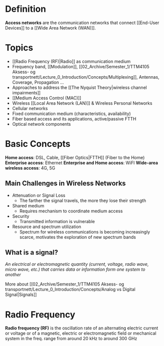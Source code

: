 # Definition

**Access networks** are the communication networks that connect [[End-User Devices]] to a [[Wide Area Network (WAN)]].

# Topics

* [[Radio Frequency (RF)|Radio]] as communication medium
* Frequency band, [[Modulation]], [[02_Archive/Semester_1/TTM4105 Aksess- og transportnett/Lecture_0_Introduction/Concepts/Multiplexing]], Antennas, Coverage, Propagation ...
* Approaches to address the [[The Nyquist Theory|wireless channel impairments]] 
* [[Medium Access Control (MAC)]]
* Wireless [[Local Area Network (LAN)]] & Wireless Personal Networks 
* Cellular networks 
* Fixed communication medium (characteristics, availability) 
* Fiber based access and its applications, active/passive FTTH 
* Optical network components

# Basic Concepts

**Home access**: DSL, Cable, [[Fiber Optics|FTTH]] (Fiber to the Home)
**Enterprise access**: Ethernet
**Enterprise and Home access**: WiFI
**Wide-area wireless access**: 4G, 5G

## Main Challenges in Wireless Networks

* Attenuation or Signal Loss
	* The farther the signal travels, the more they lose their strength
* Shared medium
	* Requires mechanism to coordinate medium access
* Security
	* Transmitted information is vulnerable
* Resource and spectrum utilization
	* Spectrum for wireless communications is becoming increasingly scarce, motivates the exploration of new spectrum bands

## What is a signal?

*An electrical or electromagnetic quantity (current, voltage, radio wave, micro wave, etc.) that carries data or information form one system to another*

More about [[02_Archive/Semester_1/TTM4105 Aksess- og transportnett/Lecture_0_Introduction/Concepts/Analog vs Digital Signal|Signals]]

# Radio Frequency

**Radio frequency (RF)** is the oscillation rate of an alternating electric current or voltage or of a magnetic, electric or electromagnetic field or mechanical system in the freq. range from around 20 kHz to around 300 GHz